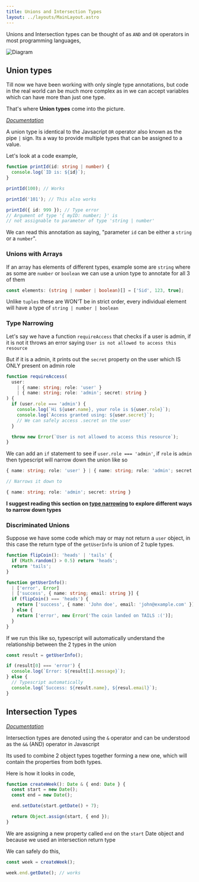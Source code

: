 ```yaml
---
title: Unions and Intersection Types
layout: ../layouts/MainLayout.astro
---
```


Unions and Intersection types can be thought of as `AND` and `OR` operators in most programming languages,

![Diagram](https://www.typescript-training.com/static/a1f71546ccdea12ccbc62e7643b6aaa1/2bef9/venn.png)

## Union types

Till now we have been working with only single type annotations, but code in the real world can be much more complex as in
we can accept variables which can have more than just one type.

That's where **Union types** come into the picture.

[_Documentation_](https://www.typescriptlang.org/docs/handbook/2/everyday-types.html#union-types)

A union type is identical to the Javsacript `OR` operator also known as the pipe `|` sign. Its a way to provide multiple types that can be assigned to a value.

Let's look at a code example,

```ts
function printId(id: string | number) {
  console.log(`ID is: ${id}`);
}

printId(100); // Works

printId('101'); // This also works

printId({ id: 999 }); // Type error
// Argument of type '{ myID: number; }' is
// not assignable to parameter of type 'string | number'
```

We can read this annotation as saying, "parameter `id` can be either a `string` or a `number`".

### Unions with Arrays

If an array has elements of different types, example some are `string` where as some are `number` or `boolean`
we can use a union type to annotate for all 3 of them

```ts
const elements: (string | number | boolean)[] = ['Sid', 123, true];
```

Unlike `tuples` these are WON'T be in strict order,
every individual element will have a type of `string | number | boolean`

### Type Narrowing

Let's say we have a function `requireAccess` that checks if a user is admin, if it is not it throws an
error saying `User is not allowed to access this resource`

But if it is a admin, it prints out the `secret` property on the user which IS ONLY present on admin role

```ts
function requireAccess(
  user:
    | { name: string; role: 'user' }
    | { name: string; role: 'admin'; secret: string }
) {
  if (user.role === 'admin') {
    console.log(`Hi ${user.name}, your role is ${user.role}`);
    console.log(`Access granted using: ${user.secret}`);
    // We can safely access .secret on the user
  }

  throw new Error(`User is not allowed to access this resource`);
}
```

We can add an `if` statement to see if `user.role === 'admin'`, if `role` is `admin` then typescript will narrow down the union like so

```ts
{ name: string; role: 'user' } | { name: string; role: 'admin'; secret: string }

// Narrows it down to

{ name: string; role: 'admin'; secret: string }
```

**I suggest reading this section on [type narrowing](https://www.typescriptlang.org/docs/handbook/2/narrowing.html) to explore different ways to narrow down types**

### Discriminated Unions

Suppose we have some code which may or may not return a `user` object, in this case the return type of the
`getUserInfo` is union of 2 tuple types.

```ts
function flipCoin(): 'heads' | 'tails' {
  if (Math.random() > 0.5) return 'heads';
  return 'tails';
}

function getUserInfo():
  | ['error', Error]
  | ['success', { name: string; email: string }] {
  if (flipCoin() === 'heads') {
    return ['success', { name: 'John doe', email: 'john@example.com' }];
  } else {
    return ['error', new Error('The coin landed on TAILS :(')];
  }
}
```

If we run this like so, typescript will automatically understand the relationship between the 2 types in the union

```ts
const result = getUserInfo();

if (result[0] === 'error') {
  console.log(`Error: ${result[1].message}`);
} else {
  // Typescript automatically
  console.log(`Success: ${result.name}, ${resul.email}`);
}
```

## Intersection Types

[_Documentation_](https://www.typescriptlang.org/docs/handbook/2/objects.html#intersection-types)

Intersection types are denoted using the `&` operator and can be understood as the `&&` (AND) operator in Javascript

Its used to combine 2 object types together forming a new one, which will contain the properties from both types.

Here is how it looks in code,

```ts
function createWeek(): Date & { end: Date } {
  const start = new Date();
  const end = new Date();

  end.setDate(start.getDate() + 7);

  return Object.assign(start, { end });
}
```

We are assigning a new property called `end` on the `start` Date object and because we used an intersection return type

We can safely do this,

```ts
const week = createWeek();

week.end.getDate(); // works
```
